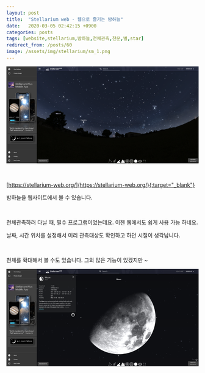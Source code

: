 ```yaml
---
layout: post
title:  "Stellarium web - 웹으로 즐기는 밤하늘"
date:   2020-03-05 02:42:15 +0900
categories: posts
tags: [website,stellarium,밤하늘,천체관측,천문,별,star]
redirect_from: /posts/60
image: /assets/img/stellarium/sm_1.png
--- 
```

![Stellarium Website](/assets/img/stellarium/content_1.png)

<br />

[https://stellarium-web.org/](https://stellarium-web.org/){:target="_blank"}

밤하늘을 웹사이트에서 볼 수 있습니다. 

<br />

천체관측하러 다닐 때, 필수 프로그램이었는데요. 이젠 웹에서도 쉽게 사용 가능 하네요.

날짜, 시간 위치를 설정해서 미리 관측대상도 확인하고 하던 시절이 생각납니다.

<br />

천체를 확대해서 볼 수도 있습니다. 그외 많은 기능이 있겠지만 ~

![Stellarium Website](/assets/img/stellarium/content_2.png)